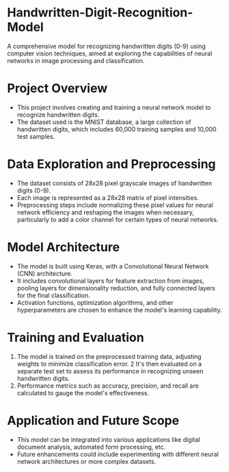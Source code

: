 # Handwritten-Digit-Recognition-Model
A comprehensive model for recognizing handwritten digits (0-9) using computer vision techniques, aimed at exploring the capabilities of neural networks in image processing and classification.

# Project Overview
- This project involves creating and training a neural network model to recognize handwritten digits.
- The dataset used is the MNIST database, a large collection of handwritten digits, which includes 60,000 training samples and 10,000 test samples.

# Data Exploration and Preprocessing
- The dataset consists of 28x28 pixel grayscale images of handwritten digits (0-9).
- Each image is represented as a 28x28 matrix of pixel intensities.
- Preprocessing steps include normalizing these pixel values for neural network efficiency and reshaping the images when necessary, particularly to add a color channel for certain types of neural networks.

# Model Architecture
- The model is built using Keras, with a Convolutional Neural Network (CNN) architecture.
- It includes convolutional layers for feature extraction from images, pooling layers for dimensionality reduction, and fully connected layers for the final classification.
- Activation functions, optimization algorithms, and other hyperparameters are chosen to enhance the model's learning capability.

# Training and Evaluation
1. The model is trained on the preprocessed training data, adjusting weights to minimize classification error.
2  It's then evaluated on a separate test set to assess its performance in recognizing unseen handwritten digits.
3. Performance metrics such as accuracy, precision, and recall are calculated to gauge the model's effectiveness.

# Application and Future Scope

- This model can be integrated into various applications like digital document analysis, automated form processing, etc.
- Future enhancements could include experimenting with different neural network architectures or more complex datasets.

